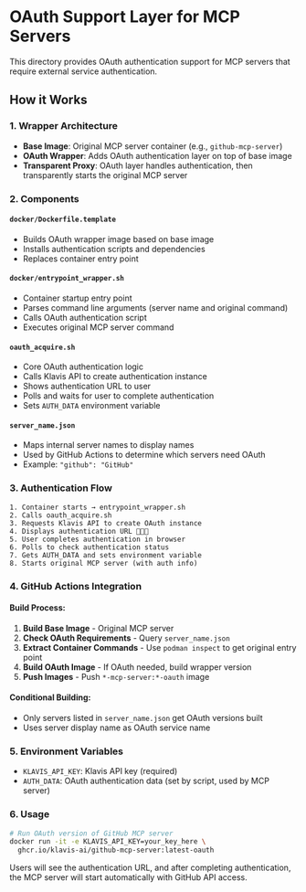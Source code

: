 # OAuth Support Layer for MCP Servers

This directory provides OAuth authentication support for MCP servers that require external service authentication.

## How it Works

### 1. Wrapper Architecture
- **Base Image**: Original MCP server container (e.g., `github-mcp-server`)
- **OAuth Wrapper**: Adds OAuth authentication layer on top of base image
- **Transparent Proxy**: OAuth layer handles authentication, then transparently starts the original MCP server

### 2. Components

#### `docker/Dockerfile.template`
- Builds OAuth wrapper image based on base image
- Installs authentication scripts and dependencies
- Replaces container entry point

#### `docker/entrypoint_wrapper.sh`
- Container startup entry point
- Parses command line arguments (server name and original command)
- Calls OAuth authentication script
- Executes original MCP server command

#### `oauth_acquire.sh`
- Core OAuth authentication logic
- Calls Klavis API to create authentication instance
- Shows authentication URL to user
- Polls and waits for user to complete authentication
- Sets `AUTH_DATA` environment variable

#### `server_name.json`
- Maps internal server names to display names
- Used by GitHub Actions to determine which servers need OAuth
- Example: `"github": "GitHub"`

### 3. Authentication Flow

```
1. Container starts → entrypoint_wrapper.sh
2. Calls oauth_acquire.sh
3. Requests Klavis API to create OAuth instance
4. Displays authentication URL 🔗🔗🔗
5. User completes authentication in browser
6. Polls to check authentication status
7. Gets AUTH_DATA and sets environment variable
8. Starts original MCP server (with auth info)
```

### 4. GitHub Actions Integration

#### Build Process:
1. **Build Base Image** - Original MCP server
2. **Check OAuth Requirements** - Query `server_name.json`
3. **Extract Container Commands** - Use `podman inspect` to get original entry point
4. **Build OAuth Image** - If OAuth needed, build wrapper version
5. **Push Images** - Push `*-mcp-server:*-oauth` image

#### Conditional Building:
- Only servers listed in `server_name.json` get OAuth versions built
- Uses server display name as OAuth service name

### 5. Environment Variables

- `KLAVIS_API_KEY`: Klavis API key (required)
- `AUTH_DATA`: OAuth authentication data (set by script, used by MCP server)

### 6. Usage

```bash
# Run OAuth version of GitHub MCP server
docker run -it -e KLAVIS_API_KEY=your_key_here \
  ghcr.io/klavis-ai/github-mcp-server:latest-oauth
```

Users will see the authentication URL, and after completing authentication, the MCP server will start automatically with GitHub API access.